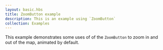 ```yaml
---
layout: basic.hbs
title: ZoomButton example
description: This is an example using `ZoomButton`
collection: Examples
---
```


This example demonstrates some uses of of the `ZoomButton` to zoom in and out of the map, animated by default.
